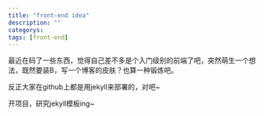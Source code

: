 ```yaml
---
title: "front-end idea"
description: ""
categorys: 
tags: [front-end]
---
```



最近在码了一些东西，觉得自己差不多是个入门级别的前端了吧，突然萌生一个想法，既然要装B，写一个博客的皮肤？也算一种锻炼吧。

反正大家在github上都是用jekyll来部署的，对吧~

开项目，研究jekyll模板ing~
